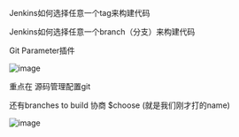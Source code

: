 Jenkins如何选择任意一个tag来构建代码



Jenkins如何选择任意一个branch（分支）来构建代码



Git Parameter插件



![image](https://typoralim.oss-cn-beijing.aliyuncs.com/img/20210517165104.jpeg)



重点在 源码管理配置git



还有branches to build 协商 $choose (就是我们刚才打的name)



![image](https://typoralim.oss-cn-beijing.aliyuncs.com/img/20210517165107.jpeg)